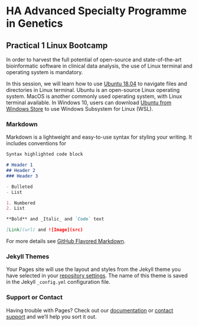 # HA Advanced Specialty Programme in Genetics
## Practical 1 Linux Bootcamp

In order to harvest the full potential of open-source and state-of-the-art bioinformatic software in clinical data analysis, the use of Linux terminal and operating system is mandatory.

In this session, we will learn how to use [Ubuntu 18.04](http://releases.ubuntu.com/18.04/) to navigate files and directories in Linux terminal. Ubuntu is an open-source Linux operating system. MacOS is another commonly used operating system, with Linux terminal available. In Windows 10, users can download [Ubuntu from Windows Store](https://www.microsoft.com/en-us/p/ubuntu/9nblggh4msv6?activetab=pivot:overviewtab) to use Windows Subsystem for Linux (WSL).




### Markdown

Markdown is a lightweight and easy-to-use syntax for styling your writing. It includes conventions for

```markdown
Syntax highlighted code block

# Header 1
## Header 2
### Header 3

- Bulleted
- List

1. Numbered
2. List

**Bold** and _Italic_ and `Code` text

[Link](url) and ![Image](src)
```

For more details see [GitHub Flavored Markdown](https://guides.github.com/features/mastering-markdown/).

### Jekyll Themes

Your Pages site will use the layout and styles from the Jekyll theme you have selected in your [repository settings](https://github.com/IP-lab/HA-AdvancedSpecialtyProgramme/settings). The name of this theme is saved in the Jekyll `_config.yml` configuration file.

### Support or Contact

Having trouble with Pages? Check out our [documentation](https://help.github.com/categories/github-pages-basics/) or [contact support](https://github.com/contact) and we’ll help you sort it out.
